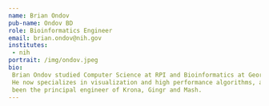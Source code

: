 ```yaml
---
name: Brian Ondov
pub-name: Ondov BD
role: Bioinformatics Engineer
email: brian.ondov@nih.gov
institutes:
 - nih
portrait: /img/ondov.jpeg
bio:
 Brian Ondov studied Computer Science at RPI and Bioinformatics at Georgia Tech.
 He now specializes in visualization and high performance algorithms, and has
 been the principal engineer of Krona, Gingr and Mash.
---
```

